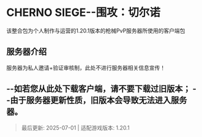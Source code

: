 # CHERNO SIEGE--围攻：切尔诺

该整合包为个人制作与运营的1.20.1版本的枪械PvP服务器所使用的客户端包

## 服务器介绍

服务器为私人邀请+验证审核制，此处不进行服务器相关信息宣传！

--如若您从此处下载客户端，请不要下载过旧版本；
--由于服务器更新性质，旧版本会导致无法进入服务器。
---
> 最后更新: 2025-07-01 | 适配游戏版本: 1.20.1